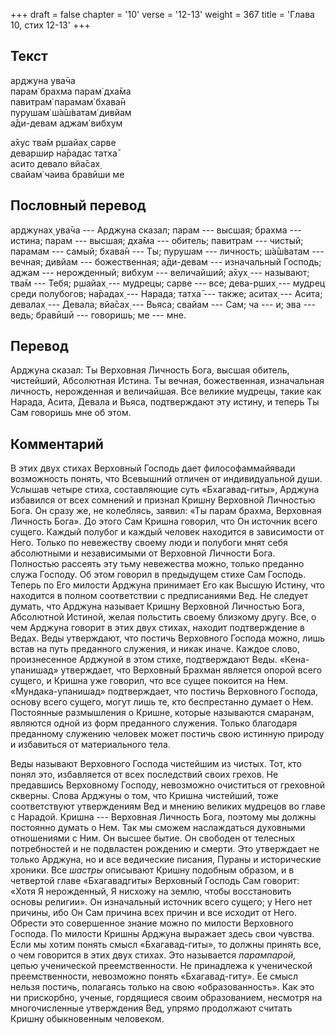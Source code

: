 +++
draft = false
chapter = '10'
verse = '12-13'
weight = 367
title = 'Глава 10, стих 12-13'
+++
## Текст

арджуна ува̄ча  
парам̇ брахма парам̇ дха̄ма  
павитрам̇ парамам̇ бхава̄н  
пурушам̇ ш́а̄ш́ватам̇ дивйам  
а̄ди-девам аджам̇ вибхум  

а̄хус тва̄м р̣шайах̣ сарве  
деваршир на̄радас татха̄  
асито девало вйа̄сах̣  
свайам̇ чаива бравӣши ме

## Пословный перевод

арджунах̣ ува̄ча --- Арджуна сказал; парам --- высшая; брахма --- истина;
парам --- высшая; дха̄ма --- обитель; павитрам --- чистый; парамам ---
самый; бхава̄н --- Ты; пурушам --- личность; ш́а̄ш́ватам --- вечная; дивйам
--- божественная; а̄ди-девам --- изначальный Господь; аджам ---
нерожденный; вибхум --- величайший; а̄хух̣ --- называют; тва̄м --- Тебя;
р̣шайах̣ --- мудрецы; сарве --- все; дева-р̣ших̣ --- мудрец среди полубогов;
на̄радах̣ --- Нарада; татха̄ --- также; аситах̣ --- Асита; девалах̣ ---
Девала; вйа̄сах̣ --- Вьяса; свайам --- Сам; ча --- и; эва --- ведь;
бравӣшӣ --- говоришь; ме --- мне.

## Перевод

Арджуна сказал: Ты Верховная Личность Бога, высшая обитель, чистейший,
Абсолютная Истина. Ты вечная, божественная, изначальная личность,
нерожденная и величайшая. Все великие мудрецы, такие как Нарада, Асита,
Девала и Вьяса, подтверждают эту истину, и теперь Ты Сам говоришь мне об
этом.

## Комментарий

В этих двух стихах Верховный Господь дает философаммайявади возможность
понять, что Всевышний отличен от индивидуальной души. Услышав четыре
стиха, составляющие суть «Бхагавад-гиты», Арджуна избавился от всех
сомнений и признал Кришну Верховной Личностью Бога. Он сразу же, не
колеблясь, заявил: «Ты парам брахма, Верховная Личность Бога». До этого
Сам Кришна говорил, что Он источник всего сущего. Каждый полубог и
каждый человек находится в зависимости от Него. Только по невежеству
своему люди и полубоги мнят себя абсолютными и независимыми от Верховной
Личности Бога. Полностью рассеять эту тьму невежества можно, только
преданно служа Господу. Об этом говорил в предыдущем стихе Сам Господь.
Теперь по Его милости Арджуна принимает Его как Высшую Истину, что
находится в полном соответствии с предписаниями Вед. Не следует думать,
что Арджуна называет Кришну Верховной Личностью Бога, Абсолютной
Истиной, желая польстить своему близкому другу. Все, о чем Арджуна
говорит в этих двух стихах, находит подтверждение в Ведах. Веды
утверждают, что постичь Верховного Господа можно, лишь встав на путь
преданного служения, и никак иначе. Каждое слово, произнесенное Арджуной
в этом стихе, подтверждают Веды. «Кена-упанишад» утверждает, что
Верховный Брахман является опорой всего сущего, и Кришна уже говорил,
что все сущее покоится на Нем. «Мундака-упанишад» подтверждает, что
постичь Верховного Господа, основу всего сущего, могут лишь те, кто
беспрестанно думает о Нем. Постоянные размышления о Кришне, которые
называются смаран̣ам, являются одной из форм преданного служения. Только
благодаря преданному служению человек может постичь свою истинную
природу и избавиться от материального тела.

Веды называют Верховного Господа чистейшим из чистых. Тот, кто понял
это, избавляется от всех последствий своих грехов. Не предавшись
Верховному Господу, невозможно очиститься от греховной скверны. Слова
Арджуны о том, что Кришна чистейший, тоже соответствуют утверждениям Вед
и мнению великих мудрецов во главе с Нарадой. Кришна --- Верховная
Личность Бога, поэтому мы должны постоянно думать о Нем. Так мы сможем
наслаждаться духовными отношениями с Ним. Он высшее бытие. Он свободен
от телесных потребностей и не подвластен рождению и смерти. Это
утверждает не только Арджуна, но и все ведические писания, Пураны и
исторические хроники. Все *шастры* описывают Кришну подобным образом, и
в четвертой главе «Бхагавадгиты» Верховный Господь Сам говорит: «Хотя Я
нерожденный, Я нисхожу на землю, чтобы восстановить основы религии». Он
изначальный источник всего сущего; у Него нет причины, ибо Он Сам
причина всех причин и все исходит от Него. Обрести это совершенное
знание можно по милости Верховного Господа. По милости Кришны Арджуна
выражает здесь свои чувства. Если мы хотим понять смысл «Бхагавад-гиты»,
то должны принять все, о чем говорится в этих двух стихах. Это
называется *парампарой,* цепью ученической преемственности. Не
принадлежа к ученической преемственности, невозможно понять
«Бхагавад-гиту». Ее смысл нельзя постичь, полагаясь только на свою
«образованность». Как это ни прискорбно, ученые, гордящиеся своим
образованием, несмотря на многочисленные утверждения Вед, упрямо
продолжают считать Кришну обыкновенным человеком.
